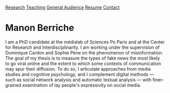 [Research](manonberriche.github.io/research.md) [Teaching]() [General Audience]() [Resume]() [Contact]()

# Manon Berriche

I am a PhD candidate at the médialab of Sciences Po Paris and at the Center for Research and Interdisciplinarity. I am working under the supervision of Dominique Cardon and Sophie Pène on the phenomenon of misinformation. The goal of my thesis is to measure the types of fake news the most likely to go viral online and the extent to which some contexts of communication may spur their diffusion. To do so, I articulate approaches from media studies and cognitive psychology, and I complement digital methods — such as social network analysis and automatic textual analysis — with finer-grained examination of lay people's expressivity on social media.

